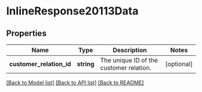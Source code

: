 # InlineResponse20113Data

## Properties
Name | Type | Description | Notes
------------ | ------------- | ------------- | -------------
**customer_relation_id** | **string** | The unique ID of the customer  relation. | [optional] 

[[Back to Model list]](../../README.md#documentation-for-models) [[Back to API list]](../../README.md#documentation-for-api-endpoints) [[Back to README]](../../README.md)

